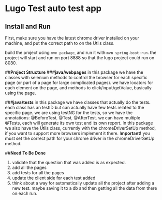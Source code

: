 # **Lugo Test auto test app**

## **Install and Run**
First, make sure you have the latest chrome driver installed on your machine, and put the correct path to on the Utils class.

build the project using `mvn package`, and run it with `mvn spring-boot:run`.
the project will start and run  on port 8888 so that the lugo project could run on 8080.


##**Project Structure**
###**java/webpages**
in this package we have the classes with selenium methods to control the browser for each specific page (or part of a page for large complicated pages).
we have locators for each element on the page, and methods to click/input/getValue, basically using the page.

###**java/tests**
in this package we have classes that actually do the tests. each class has an testID but can actually have few tests related to the specific page.
we are using testNG for the tests, so we have the annotations: @BeforeTest, @Test, @AfterTest. we can have multiple @Tests, each will generate its own test and its own report.
In this package we also have the Utils class, currently with the chromeDriverSetUp method, if you want to support more browsers implement it there. 
**Important!** you must set the correct path for your chrome driver in the chromeDriverSetUp method.

##**Need To Be Done**
1. validate that the question that was added is as expected.
2. add all the pages
3. add tests for all the pages
4. update the client side for each test added
5. think about a way for automatically update all the project after adding a new test. maybe saving it to a db and then getting all the data from there on each run.

